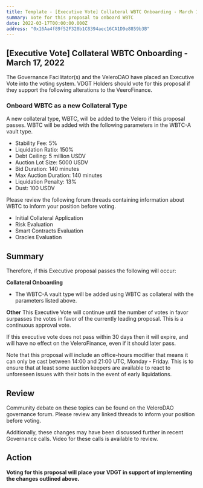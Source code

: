 ```yaml
---
title: Template - [Executive Vote] Collateral WBTC Onboarding - March 17, 2022
summary: Vote for this proposal to onboard WBTC
date: 2022-03-17T00:00:00.000Z
address: "0x16Aa4f89f52F328b1C8394aec16CA1D9e8859b3B"
---
```

## [Executive Vote] Collateral WBTC Onboarding - March 17, 2022

The Governance Facilitator(s) and the VeleroDAO have placed an Executive Vote into the voting system. VDGT Holders should vote for this proposal if they support the following alterations to the VeeroFinance.

### Onboard WBTC as a new Collateral Type

A new collateral type, WBTC, will be added to the Velero if this proposal passes. WBTC will be added with the following parameters in the WBTC-A vault type.

* Stability Fee: 5%
* Liquidation Ratio: 150%
* Debt Ceiling: 5 million USDV
* Auction Lot Size: 5000 USDV
* Bid Duration: 140 minutes
* Max Auction Duration: 140 minutes
* Liquidation Penalty: 13%
* Dust: 100 USDV

Please review the following forum threads containing information about WBTC to inform your position before voting.
* Initial Collateral Application
* Risk Evaluation
* Smart Contracts Evaluation
* Oracles Evaluation

## Summary

Therefore, if this Executive proposal passes the following will occur:

**Collateral Onboarding**
* The WBTC-A vault type will be added using WBTC as collateral with the parameters listed above.

**Other**
This Executive Vote will continue until the number of votes in favor surpasses the votes in favor of the currently leading proposal. This is a continuous approval vote. 

If this executive vote does not pass within 30 days then it will expire, and will have no effect on the VeleroFinance, even if it should later pass. 

Note that this proposal will include an office-hours modifier that means it can only be cast between 14:00 and 21:00 UTC, Monday - Friday. This is to ensure that at least some auction keepers are available to react to unforeseen issues with their bots in the event of early liquidations.

## Review

Community debate on these topics can be found on the VeleroDAO governance forum. Please review any linked threads to inform your position before voting.

Additionally, these changes may have been discussed further in recent Governance calls. Video for these calls is available to review.

## Action

**Voting for this proposal will place your VDGT in support of implementing the changes outlined above.**
